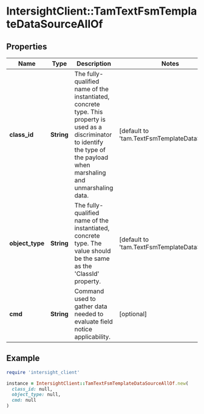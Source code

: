 # IntersightClient::TamTextFsmTemplateDataSourceAllOf

## Properties

| Name | Type | Description | Notes |
| ---- | ---- | ----------- | ----- |
| **class_id** | **String** | The fully-qualified name of the instantiated, concrete type. This property is used as a discriminator to identify the type of the payload when marshaling and unmarshaling data. | [default to &#39;tam.TextFsmTemplateDataSource&#39;] |
| **object_type** | **String** | The fully-qualified name of the instantiated, concrete type. The value should be the same as the &#39;ClassId&#39; property. | [default to &#39;tam.TextFsmTemplateDataSource&#39;] |
| **cmd** | **String** | Command used to gather data needed to evaluate field notice applicability. | [optional] |

## Example

```ruby
require 'intersight_client'

instance = IntersightClient::TamTextFsmTemplateDataSourceAllOf.new(
  class_id: null,
  object_type: null,
  cmd: null
)
```

